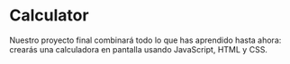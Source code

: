 # Calculator
Nuestro proyecto final combinará todo lo que has aprendido hasta ahora: crearás una calculadora en pantalla usando JavaScript, HTML y CSS.